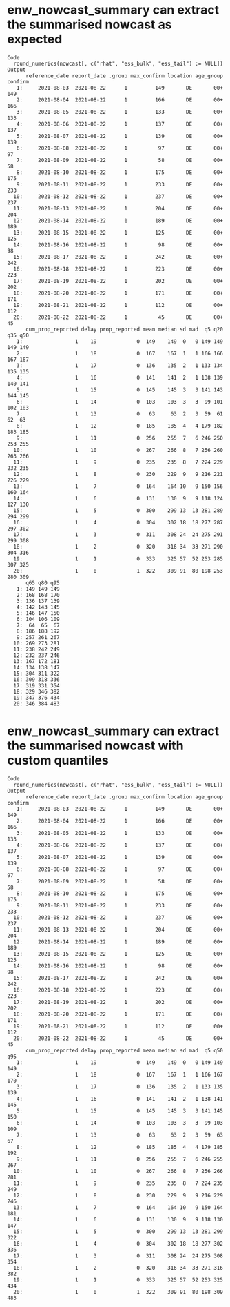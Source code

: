 # enw_nowcast_summary can extract the summarised nowcast as expected

    Code
      round_numerics(nowcast[, c("rhat", "ess_bulk", "ess_tail") := NULL])
    Output
          reference_date report_date .group max_confirm location age_group confirm
       1:     2021-08-03  2021-08-22      1         149       DE       00+     149
       2:     2021-08-04  2021-08-22      1         166       DE       00+     166
       3:     2021-08-05  2021-08-22      1         133       DE       00+     133
       4:     2021-08-06  2021-08-22      1         137       DE       00+     137
       5:     2021-08-07  2021-08-22      1         139       DE       00+     139
       6:     2021-08-08  2021-08-22      1          97       DE       00+      97
       7:     2021-08-09  2021-08-22      1          58       DE       00+      58
       8:     2021-08-10  2021-08-22      1         175       DE       00+     175
       9:     2021-08-11  2021-08-22      1         233       DE       00+     233
      10:     2021-08-12  2021-08-22      1         237       DE       00+     237
      11:     2021-08-13  2021-08-22      1         204       DE       00+     204
      12:     2021-08-14  2021-08-22      1         189       DE       00+     189
      13:     2021-08-15  2021-08-22      1         125       DE       00+     125
      14:     2021-08-16  2021-08-22      1          98       DE       00+      98
      15:     2021-08-17  2021-08-22      1         242       DE       00+     242
      16:     2021-08-18  2021-08-22      1         223       DE       00+     223
      17:     2021-08-19  2021-08-22      1         202       DE       00+     202
      18:     2021-08-20  2021-08-22      1         171       DE       00+     171
      19:     2021-08-21  2021-08-22      1         112       DE       00+     112
      20:     2021-08-22  2021-08-22      1          45       DE       00+      45
          cum_prop_reported delay prop_reported mean median sd mad  q5 q20 q35 q50
       1:                 1    19             0  149    149  0   0 149 149 149 149
       2:                 1    18             0  167    167  1   1 166 166 167 167
       3:                 1    17             0  136    135  2   1 133 134 135 135
       4:                 1    16             0  141    141  2   1 138 139 140 141
       5:                 1    15             0  145    145  3   3 141 143 144 145
       6:                 1    14             0  103    103  3   3  99 101 102 103
       7:                 1    13             0   63     63  2   3  59  61  62  63
       8:                 1    12             0  185    185  4   4 179 182 183 185
       9:                 1    11             0  256    255  7   6 246 250 253 255
      10:                 1    10             0  267    266  8   7 256 260 263 266
      11:                 1     9             0  235    235  8   7 224 229 232 235
      12:                 1     8             0  230    229  9   9 216 221 226 229
      13:                 1     7             0  164    164 10   9 150 156 160 164
      14:                 1     6             0  131    130  9   9 118 124 127 130
      15:                 1     5             0  300    299 13  13 281 289 294 299
      16:                 1     4             0  304    302 18  18 277 287 297 302
      17:                 1     3             0  311    308 24  24 275 291 299 308
      18:                 1     2             0  320    316 34  33 271 290 304 316
      19:                 1     1             0  333    325 57  52 253 285 307 325
      20:                 1     0             1  322    309 91  80 198 253 280 309
          q65 q80 q95
       1: 149 149 149
       2: 168 168 170
       3: 136 137 139
       4: 142 143 145
       5: 146 147 150
       6: 104 106 109
       7:  64  65  67
       8: 186 188 192
       9: 257 261 267
      10: 269 273 281
      11: 238 242 249
      12: 232 237 246
      13: 167 172 181
      14: 134 138 147
      15: 304 311 322
      16: 309 318 336
      17: 319 331 354
      18: 329 346 382
      19: 347 376 434
      20: 346 384 483

# enw_nowcast_summary can extract the summarised nowcast with custom quantiles

    Code
      round_numerics(nowcast[, c("rhat", "ess_bulk", "ess_tail") := NULL])
    Output
          reference_date report_date .group max_confirm location age_group confirm
       1:     2021-08-03  2021-08-22      1         149       DE       00+     149
       2:     2021-08-04  2021-08-22      1         166       DE       00+     166
       3:     2021-08-05  2021-08-22      1         133       DE       00+     133
       4:     2021-08-06  2021-08-22      1         137       DE       00+     137
       5:     2021-08-07  2021-08-22      1         139       DE       00+     139
       6:     2021-08-08  2021-08-22      1          97       DE       00+      97
       7:     2021-08-09  2021-08-22      1          58       DE       00+      58
       8:     2021-08-10  2021-08-22      1         175       DE       00+     175
       9:     2021-08-11  2021-08-22      1         233       DE       00+     233
      10:     2021-08-12  2021-08-22      1         237       DE       00+     237
      11:     2021-08-13  2021-08-22      1         204       DE       00+     204
      12:     2021-08-14  2021-08-22      1         189       DE       00+     189
      13:     2021-08-15  2021-08-22      1         125       DE       00+     125
      14:     2021-08-16  2021-08-22      1          98       DE       00+      98
      15:     2021-08-17  2021-08-22      1         242       DE       00+     242
      16:     2021-08-18  2021-08-22      1         223       DE       00+     223
      17:     2021-08-19  2021-08-22      1         202       DE       00+     202
      18:     2021-08-20  2021-08-22      1         171       DE       00+     171
      19:     2021-08-21  2021-08-22      1         112       DE       00+     112
      20:     2021-08-22  2021-08-22      1          45       DE       00+      45
          cum_prop_reported delay prop_reported mean median sd mad  q5 q50 q95
       1:                 1    19             0  149    149  0   0 149 149 149
       2:                 1    18             0  167    167  1   1 166 167 170
       3:                 1    17             0  136    135  2   1 133 135 139
       4:                 1    16             0  141    141  2   1 138 141 145
       5:                 1    15             0  145    145  3   3 141 145 150
       6:                 1    14             0  103    103  3   3  99 103 109
       7:                 1    13             0   63     63  2   3  59  63  67
       8:                 1    12             0  185    185  4   4 179 185 192
       9:                 1    11             0  256    255  7   6 246 255 267
      10:                 1    10             0  267    266  8   7 256 266 281
      11:                 1     9             0  235    235  8   7 224 235 249
      12:                 1     8             0  230    229  9   9 216 229 246
      13:                 1     7             0  164    164 10   9 150 164 181
      14:                 1     6             0  131    130  9   9 118 130 147
      15:                 1     5             0  300    299 13  13 281 299 322
      16:                 1     4             0  304    302 18  18 277 302 336
      17:                 1     3             0  311    308 24  24 275 308 354
      18:                 1     2             0  320    316 34  33 271 316 382
      19:                 1     1             0  333    325 57  52 253 325 434
      20:                 1     0             1  322    309 91  80 198 309 483

